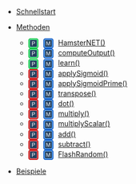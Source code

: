 <!-- docs/_sidebar.md -->

- [Schnellstart](quickstart.md)
- [Methoden](Methoden.md)
	- [<img src="public.svg" width="20" style="vertical-align: middle;margin-right: 10px;margin-bottom: 0px;"/><img src="Methode.svg" width="20" style="vertical-align: middle;margin-right: 10px;margin-bottom: 0px;"/>HamsterNET()](HamsterNET.md)
	- [<img src="public.svg" width="20" style="vertical-align: middle;margin-right: 10px;margin-bottom: 0px;"/><img src="Methode.svg" width="20" style="vertical-align: middle;margin-right: 10px;margin-bottom: 0px;"/>computeOutput()](computeOutput.md)
	- [<img src="public.svg" width="20" style="vertical-align: middle;margin-right: 10px;margin-bottom: 0px;"/><img src="Methode.svg" width="20" style="vertical-align: middle;margin-right: 10px;margin-bottom: 0px;"/>learn()](learn.md)
	- [<img src="private.svg" width="20" style="vertical-align: middle;margin-right: 10px;margin-bottom: 0px;"/><img src="Methode.svg" width="20" style="vertical-align: middle;margin-right: 10px;margin-bottom: 0px;"/>applySigmoid()](applySigmoid.md)
	- [<img src="private.svg" width="20" style="vertical-align: middle;margin-right: 10px;margin-bottom: 0px;"/><img src="Methode.svg" width="20" style="vertical-align: middle;margin-right: 10px;margin-bottom: 0px;"/>applySigmoidPrime()](applySigmoidPrime.md)
	- [<img src="private.svg" width="20" style="vertical-align: middle;margin-right: 10px;margin-bottom: 0px;"/><img src="Methode.svg" width="20" style="vertical-align: middle;margin-right: 10px;margin-bottom: 0px;"/>transpose()](transpose.md)
	- [<img src="private.svg" width="20" style="vertical-align: middle;margin-right: 10px;margin-bottom: 0px;"/><img src="Methode.svg" width="20" style="vertical-align: middle;margin-right: 10px;margin-bottom: 0px;"/>dot()](dot.md)
	- [<img src="private.svg" width="20" style="vertical-align: middle;margin-right: 10px;margin-bottom: 0px;"/><img src="Methode.svg" width="20" style="vertical-align: middle;margin-right: 10px;margin-bottom: 0px;"/>multiply()](multiply.md)
	- [<img src="private.svg" width="20" style="vertical-align: middle;margin-right: 10px;margin-bottom: 0px;"/><img src="Methode.svg" width="20" style="vertical-align: middle;margin-right: 10px;margin-bottom: 0px;"/>multiplyScalar()](multiplyScalar.md)
	- [<img src="private.svg" width="20" style="vertical-align: middle;margin-right: 10px;margin-bottom: 0px;"/><img src="Methode.svg" width="20" style="vertical-align: middle;margin-right: 10px;margin-bottom: 0px;"/>add()](add.md)
	- [<img src="private.svg" width="20" style="vertical-align: middle;margin-right: 10px;margin-bottom: 0px;"/><img src="Methode.svg" width="20" style="vertical-align: middle;margin-right: 10px;margin-bottom: 0px;"/>subtract()](subtract.md)
	- [<img src="private.svg" width="20" style="vertical-align: middle;margin-right: 10px;margin-bottom: 0px;"/><img src="Methode.svg" width="20" style="vertical-align: middle;margin-right: 10px;margin-bottom: 0px;"/>FlashRandom()](FlashRandom.md)


- [Beispiele](Methoden.md)
